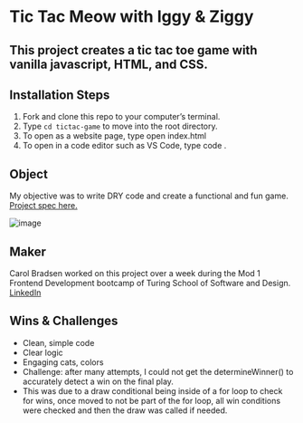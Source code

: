 # Tic Tac Meow with Iggy & Ziggy

## This project creates a tic tac toe game with vanilla javascript, HTML, and CSS.

## Installation Steps

1. Fork and clone this repo to your computer’s terminal.
2. Type `cd tictac-game` to move into the root directory.
3. To open as a website page, type open index.html
4. To open in a code editor such as VS Code, type code .

## Object
My objective was to write DRY code and create a functional and fun game. [Project spec here.](https://frontend.turing.edu/projects/module-1/tic-tac-toe-solo-v2.html)

![image](https://user-images.githubusercontent.com/117617970/223599924-ee45122e-e56e-4e19-bcb8-70af669557bd.png)

## Maker
Carol Bradsen worked on this project over a week during the Mod 1 Frontend Development bootcamp of Turing School of Software and Design.
[LinkedIn](https://www.linkedin.com/in/carol-bradsen/)

## Wins & Challenges
- Clean, simple code
- Clear logic
- Engaging cats, colors
- Challenge: after many attempts, I could not get the determineWinner() to accurately detect a win on the final play.
- This was due to a draw conditional being inside of a for loop to check for wins, once moved to not be part of the for loop, all win conditions were checked and then the draw was called if needed. 
